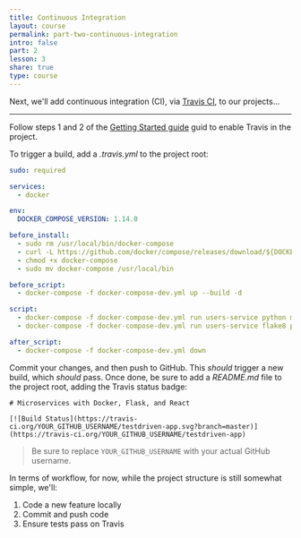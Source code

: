 ```yaml
---
title: Continuous Integration
layout: course
permalink: part-two-continuous-integration
intro: false
part: 2
lesson: 3
share: true
type: course
---
```


Next, we'll add continuous integration (CI), via [Travis CI](https://travis-ci.org/), to our projects...

---

Follow steps 1 and 2 of the [Getting Started guide](https://docs.travis-ci.com/user/getting-started/#To-get-started-with-Travis-CI) guid to enable Travis in the project.

To trigger a build, add a *.travis.yml* to the project root:

```yaml
sudo: required

services:
  - docker

env:
  DOCKER_COMPOSE_VERSION: 1.14.0

before_install:
  - sudo rm /usr/local/bin/docker-compose
  - curl -L https://github.com/docker/compose/releases/download/${DOCKER_COMPOSE_VERSION}/docker-compose-`uname -s`-`uname -m` > docker-compose
  - chmod +x docker-compose
  - sudo mv docker-compose /usr/local/bin

before_script:
  - docker-compose -f docker-compose-dev.yml up --build -d

script:
  - docker-compose -f docker-compose-dev.yml run users-service python manage.py test
  - docker-compose -f docker-compose-dev.yml run users-service flake8 project

after_script:
  - docker-compose -f docker-compose-dev.yml down
```

Commit your changes, and then push to GitHub. This *should* trigger a new build, which *should* pass. Once done, be sure to add a *README.md* file to the project root, adding the Travis status badge:

```
# Microservices with Docker, Flask, and React

[![Build Status](https://travis-ci.org/YOUR_GITHUB_USERNAME/testdriven-app.svg?branch=master)](https://travis-ci.org/YOUR_GITHUB_USERNAME/testdriven-app)
```

> Be sure to replace `YOUR_GITHUB_USERNAME` with your actual GitHub username.

In terms of workflow, for now, while the project structure is still somewhat simple, we'll:

1. Code a new feature locally
1. Commit and push code
1. Ensure tests pass on Travis
